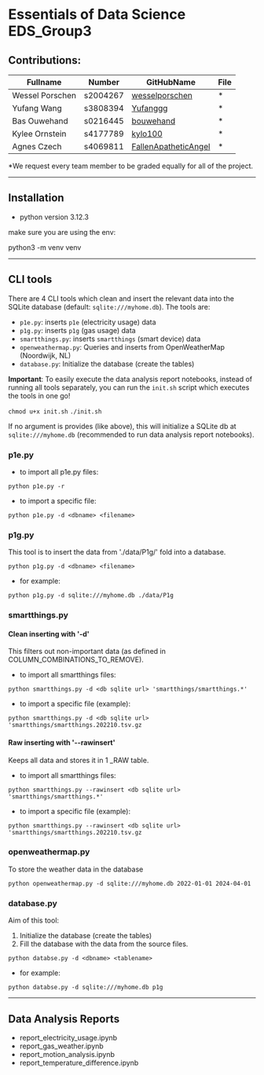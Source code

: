 # Essentials of Data Science EDS_Group3

## Contributions:

| Fullname        | Number   | GitHubName                                                      | File |
|-----------------|----------|-----------------------------------------------------------------|------|
| Wessel Porschen | s2004267 | [wesselporschen](https://github.com/wesselporschen)             | *    |
| Yufang Wang     | s3808394 | [Yufanggg](https://github.com/Yufanggg)                         | *    |
| Bas Ouwehand    | s0216445 | [bouwehand](https://github.com/bouwehand)                       | *    |
| Kylee Ornstein  | s4177789 | [kylo100](https://github.com/kylo100)            | *    |
| Agnes Czech     | s4069811 | [FallenApatheticAngel](https://github.com/FallenApatheticAngel) | *    |

*We request every team member to be graded equally for all of the project.

---

## Installation

* python version 3.12.3 

make sure you are using the env:

python3 -m venv venv

---

## CLI tools
There are 4 CLI tools which clean and insert the relevant data into the SQLite database (default: `sqlite:///myhome.db`).
The tools are:

* `p1e.py`: inserts `p1e` (electricity usage) data
* `p1g.py`: inserts `p1g` (gas usage) data
* `smartthings.py`: inserts `smartthings` (smart device) data
* `openweathermap.py`: Queries and inserts from OpenWeatherMap (Noordwijk, NL)
* `database.py`: Initialize the database (create the tables) 

**Important**: To easily execute the data analysis report notebooks, instead of running all tools separately, you can run the `init.sh` script which executes the tools in one go!

`chmod u+x init.sh`
`./init.sh`

If no argument is provides (like above), this will initialize a SQLite db at `sqlite:///myhome.db` (recommended to run data analysis report notebooks).

### p1e.py

* to import all p1e.py files:

`python p1e.py -r`

* to import a specific file: 

`python p1e.py -d <dbname> <filename>`

### p1g.py
This tool is to insert the data from './data/P1g/' fold into a database.

`python p1g.py -d <dbname> <filename>`

* for example:

`python p1g.py -d sqlite:///myhome.db ./data/P1g`

### smartthings.py

#### Clean inserting with '-d'
This filters out non-important data (as defined in COLUMN_COMBINATIONS_TO_REMOVE).

* to import all smartthings files:

`python smartthings.py -d <db sqlite url> 'smartthings/smartthings.*'`

* to import a specific file (example):

`python smartthings.py -d <db sqlite url> 'smartthings/smartthings.202210.tsv.gz`

#### Raw inserting with '--rawinsert'
Keeps all data and stores it in 1 _RAW table.

* to import all smartthings files:

`python smartthings.py --rawinsert <db sqlite url> 'smartthings/smartthings.*'`

* to import a specific file (example):

`python smartthings.py --rawinsert <db sqlite url> 'smartthings/smartthings.202210.tsv.gz`

### openweathermap.py

To store the weather data in the database

`python openweathermap.py -d sqlite:///myhome.db 2022-01-01 2024-04-01`

### database.py
Aim of this tool:
1. Initialize the database (create the tables) 
2. Fill the database with the data from the source files.

`python databse.py -d <dbname> <tablename>`

* for example:

`python databse.py -d sqlite:///myhome.db p1g`

---

## Data Analysis Reports
* report_electricity_usage.ipynb
* report_gas_weather.ipynb
* report_motion_analysis.ipynb
* report_temperature_difference.ipynb
